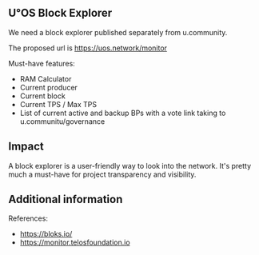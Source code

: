 U°OS Block Explorer
-------------------

We need a block explorer published separately from u.community.

The proposed url is https://uos.network/monitor

Must-have features:

* RAM Calculator
* Current producer
* Current block
* Current TPS / Max TPS
* List of current active and backup BPs with a vote link taking to u.communitu/governance 

Impact
-------

A block explorer is a user-friendly way to look into the network. It's pretty much a must-have for project transparency and visibility.

Additional information
----------------------

References:
* https://bloks.io/
* https://monitor.telosfoundation.io
